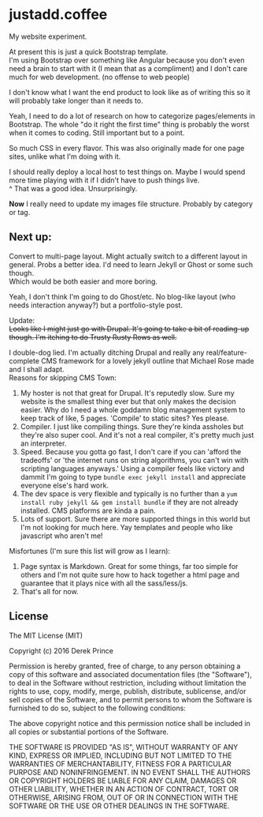 # justadd.coffee
My website experiment.

At present this is just a quick Bootstrap template.  
I'm using Bootstrap over something like Angular because you don't even need a brain to start with it (I mean that as a compliment) and I don't care much for web development. (no offense to web people)

I don't know what I want the end product to look like as of writing this so it will probably take longer than it needs to.

Yeah, I need to do a lot of research on how to categorize pages/elements in Bootstrap. The whole "do it right the first time" thing is probably the worst when it comes to coding. Still important but to a point.

So much CSS in every flavor. This was also originally made for one page sites, unlike what I'm doing with it.

I should really deploy a local host to test things on. Maybe I would spend more time playing with it if I didn't have to push things live.  
^ That was a good idea. Unsurprisingly.

**Now** I really need to update my images file structure. Probably by category or tag.

## Next up:
Convert to multi-page layout. Might actually switch to a different layout in general. Probs a better idea. I'd need to learn Jekyll or Ghost or some such though.  
Which would be both easier and more boring.

Yeah, I don't think I'm going to do Ghost/etc. No blog-like layout (who needs interaction anyway?) but a portfolio-style post.

Update:  
~~Looks like I might just go with Drupal. It's going to take a bit of reading-up though. I'm itching to do Trusty Rusty Rows as well.~~

I double-dog lied. I'm actually ditching Drupal and really any real/feature-complete CMS framework for a lovely jekyll outline that Michael Rose made and I shall adapt.  
Reasons for skipping CMS Town:  
1. My hoster is not that great for Drupal. It's reputedly slow. Sure my website is the smallest thing ever but that only makes the decision easier. Why do I need a whole goddamn blog management system to keep track of like, 5 pages. 'Compile' to static sites? Yes please.
2. Compiler. I just like compiling things. Sure they're kinda assholes but they're also super cool. And it's not a real compiler, it's pretty much just an interpreter.
3. Speed. Because you gotta go fast, I don't care if you can 'afford the tradeoffs' or 'the internet runs on string algorithms, you can't win with scripting languages anyways.' Using a compiler feels like victory and dammit I'm going to type `bundle exec jekyll install` and appreciate everyone else's hard work.
4. The dev space is very flexible and typically is no further than a `yum install ruby jekyll && gem install bundle` if they are not already installed. CMS platforms are kinda a pain.
5. Lots of support. Sure there are more supported things in this world but I'm not looking for much here. Yay templates and people who like javascript who aren't me!

Misfortunes (I'm sure this list will grow as I learn):
1. Page syntax is Markdown. Great for some things, far too simple for others and I'm not quite sure how to hack together a html page and guarantee that it plays nice with all the sass/less/js.
2. That's all for now.


## License
The MIT License (MIT)

Copyright (c) 2016 Derek Prince

Permission is hereby granted, free of charge, to any person obtaining a copy
of this software and associated documentation files (the "Software"), to deal
in the Software without restriction, including without limitation the rights
to use, copy, modify, merge, publish, distribute, sublicense, and/or sell
copies of the Software, and to permit persons to whom the Software is
furnished to do so, subject to the following conditions:

The above copyright notice and this permission notice shall be included in all
copies or substantial portions of the Software.

THE SOFTWARE IS PROVIDED "AS IS", WITHOUT WARRANTY OF ANY KIND, EXPRESS OR
IMPLIED, INCLUDING BUT NOT LIMITED TO THE WARRANTIES OF MERCHANTABILITY,
FITNESS FOR A PARTICULAR PURPOSE AND NONINFRINGEMENT. IN NO EVENT SHALL THE
AUTHORS OR COPYRIGHT HOLDERS BE LIABLE FOR ANY CLAIM, DAMAGES OR OTHER
LIABILITY, WHETHER IN AN ACTION OF CONTRACT, TORT OR OTHERWISE, ARISING FROM,
OUT OF OR IN CONNECTION WITH THE SOFTWARE OR THE USE OR OTHER DEALINGS IN THE
SOFTWARE.
